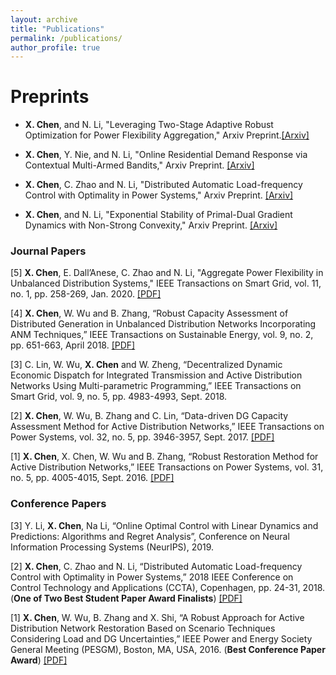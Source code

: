 ```yaml
---
layout: archive
title: "Publications"
permalink: /publications/
author_profile: true
---
```


Preprints
======

- **X. Chen**, and N. Li, "Leveraging Two-Stage Adaptive Robust Optimization for Power Flexibility Aggregation," Arxiv Preprint.[[Arxiv]](https://arxiv.org/pdf/2005.03768.pdf)

- **X. Chen**, Y. Nie, and N. Li, "Online Residential Demand Response via Contextual Multi-Armed Bandits," Arxiv Preprint. [[Arxiv]](https://arxiv.org/pdf/2003.03627.pdf)

- **X. Chen**, C. Zhao and N. Li, "Distributed Automatic Load-frequency Control with Optimality in Power
Systems," Arxiv Preprint. [[Arxiv]](https://arxiv.org/pdf/1811.00892.pdf)

- **X. Chen**, and N. Li, "Exponential Stability of Primal-Dual Gradient Dynamics with Non-Strong Convexity," Arxiv Preprint. [[Arxiv]](https://arxiv.org/pdf/1905.00298.pdf)

### Journal Papers

[5] **X. Chen**, E. Dall’Anese, C. Zhao and N. Li, "Aggregate Power Flexibility in Unbalanced Distribution Systems," IEEE Transactions on Smart Grid, vol. 11, no. 1, pp. 258-269, Jan. 2020. [[PDF]](https://arxiv.org/pdf/1812.05990.pdf)

[4] **X. Chen**, W. Wu and B. Zhang, “Robust Capacity Assessment of Distributed Generation in Unbalanced
Distribution Networks Incorporating ANM Techniques,” IEEE Transactions on Sustainable Energy, vol. 9,
no. 2, pp. 651-663, April 2018. [[PDF]](https://www.researchgate.net/publication/319662672_Robust_Capacity_Assessment_of_Distributed_Generation_in_Unbalanced_Distribution_Networks_Incorporating_ANM_Techniques)

[3] C. Lin, W. Wu, **X. Chen** and W. Zheng, “Decentralized Dynamic Economic Dispatch for Integrated
Transmission and Active Distribution Networks Using Multi-parametric Programming,” IEEE Transactions
on Smart Grid, vol. 9, no. 5, pp. 4983-4993, Sept. 2018. 

[2] **X. Chen**, W. Wu, B. Zhang and C. Lin, “Data-driven DG Capacity Assessment Method for Active
Distribution Networks,” IEEE Transactions on Power Systems, vol. 32, no. 5, pp. 3946-3957, Sept. 2017. [[PDF]](https://www.researchgate.net/publication/310771390_Data-Driven_DG_Capacity_Assessment_Method_for_Active_Distribution_Networks)

[1] **X. Chen**, X. Chen, W. Wu and B. Zhang, “Robust Restoration Method for Active Distribution Networks,”
IEEE Transactions on Power Systems, vol. 31, no. 5, pp. 4005-4015, Sept. 2016. [[PDF]](https://www.researchgate.net/publication/284431082_Robust_Restoration_Method_for_Active_Distribution_Networks)


### Conference Papers

[3] Y. Li, **X. Chen**, Na Li, “Online Optimal Control with Linear Dynamics and Predictions: Algorithms and
Regret Analysis”, Conference on Neural Information Processing Systems (NeurIPS), 2019.

[2] **X. Chen**, C. Zhao and N. Li, “Distributed Automatic Load-frequency Control with Optimality in Power Systems,” 2018 IEEE Conference on Control Technology and Applications (CCTA), Copenhagen, pp. 24-31, 2018. (**One of Two Best Student Paper Award Finalists**) [[PDF]](https://www.researchgate.net/publication/327920284_Distributed_Automatic_Load-Frequency_Control_with_Optimality_in_Power_Systems)

[1] **X. Chen**, W. Wu, B. Zhang and X. Shi, “A Robust Approach for Active Distribution Network Restoration
Based on Scenario Techniques Considering Load and DG Uncertainties,” IEEE Power and Energy Society
General Meeting (PESGM), Boston, MA, USA, 2016. (**Best Conference Paper Award**) [[PDF]](https://www.researchgate.net/publication/307594999_A_Robust_Approach_for_Active_Distribution_Network_Restoration_Based_on_Scenario_Techniques_Considering_Load_and_DG_Uncertainties) 
